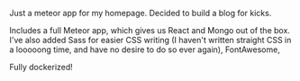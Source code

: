Just a meteor app for my homepage. Decided to build a blog for kicks.

Includes a full Meteor app, which gives us React and Mongo out of the box. I've also added Sass for easier CSS writing (I haven't written straight CSS in a looooong time, and have no desire to do so ever again), FontAwesome, 

Fully dockerized!